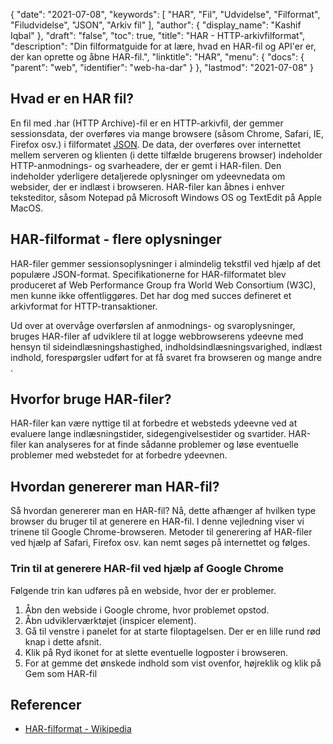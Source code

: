 {
  "date": "2021-07-08",
  "keywords": [
"HAR",
"Fil",
"Udvidelse",
"Filformat",
"Filudvidelse",
"JSON",
"Arkiv fil"
],
  "author": {
    "display_name": "Kashif Iqbal"
},
  "draft": "false",
  "toc": true,
  "title": "HAR - HTTP-arkivfilformat",
  "description": "Din filformatguide for at lære, hvad en HAR-fil og API'er er, der kan oprette og åbne HAR-fil.",
  "linktitle": "HAR",
  "menu": {
    "docs": {
      "parent": "web",
      "identifier": "web-ha-dar"
}
},
  "lastmod": "2021-07-08"
}

## Hvad er en HAR fil?

En fil med .har (HTTP Archive)-fil er en HTTP-arkivfil, der gemmer sessionsdata, der overføres via mange browsere (såsom Chrome, Safari, IE, Firefox osv.) i filformatet [JSON](/web/json/). De data, der overføres over internettet mellem serveren og klienten (i dette tilfælde brugerens browser) indeholder HTTP-anmodnings- og svarheadere, der er gemt i HAR-filen. Den indeholder yderligere detaljerede oplysninger om ydeevnedata om websider, der er indlæst i browseren. HAR-filer kan åbnes i enhver teksteditor, såsom Notepad på Microsoft Windows OS og TextEdit på Apple MacOS.

## HAR-filformat - flere oplysninger

HAR-filer gemmer sessionsoplysninger i almindelig tekstfil ved hjælp af det populære JSON-format. Specifikationerne for HAR-filformatet blev produceret af Web Performance Group fra World Web Consortium (W3C), men kunne ikke offentliggøres. Det har dog med succes defineret et arkivformat for HTTP-transaktioner.

Ud over at overvåge overførslen af anmodnings- og svaroplysninger, bruges HAR-filer af udviklere til at logge webbrowserens ydeevne med hensyn til sideindlæsningshastighed, indholdsindlæsningsvarighed, indlæst indhold, forespørgsler udført for at få svaret fra browseren og mange andre .

## Hvorfor bruge HAR-filer?

HAR-filer kan være nyttige til at forbedre et websteds ydeevne ved at evaluere lange indlæsningstider, sidegengivelsestider og svartider. HAR-filer kan analyseres for at finde sådanne problemer og løse eventuelle problemer med webstedet for at forbedre ydeevnen.

## Hvordan genererer man HAR-fil?

Så hvordan genererer man en HAR-fil? Nå, dette afhænger af hvilken type browser du bruger til at generere en HAR-fil. I denne vejledning viser vi trinene til Google Chrome-browseren. Metoder til generering af HAR-filer ved hjælp af Safari, Firefox osv. kan nemt søges på internettet og følges.

### Trin til at generere HAR-fil ved hjælp af Google Chrome

Følgende trin kan udføres på en webside, hvor der er problemer.

 1. Åbn den webside i Google chrome, hvor problemet opstod.
 1. Åbn udviklerværktøjet (inspicer element).
 1. Gå til venstre i panelet for at starte filoptagelsen. Der er en lille rund rød knap i dette afsnit.
 1. Klik på Ryd ikonet for at slette eventuelle logposter i browseren.
 1. For at gemme det ønskede indhold som vist ovenfor, højreklik og klik på Gem som HAR-fil

## Referencer

* [HAR-filformat - Wikipedia](https://en.wikipedia.org/wiki/HAR_(file_format))


